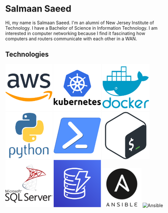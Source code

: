 # Salmaan Saeed
Hi, my name is Salmaan Saeed. I'm an alumni of New Jersey Institute of Technology. I have a Bachelor of Science in Information Technology. 
I am interested in computer networking because I find it fascinating how computers and routers communicate with each other in a WAN.

## Technologies
<div>
  <!-- Cloud Technologies -->
  <!-- AWS -->
  <img src="https://raw.githubusercontent.com/devicons/devicon/refs/heads/master/icons/amazonwebservices/amazonwebservices-original-wordmark.svg" alt="AWS" width="150" height="150"/>
  <!-- Kubernetes -->
  <img src="https://raw.githubusercontent.com/devicons/devicon/refs/heads/master/icons/kubernetes/kubernetes-original-wordmark.svg" alt="Kubernetes" width="150" height="150"/>
  <!-- Docker -->
  <img src="https://raw.githubusercontent.com/devicons/devicon/refs/heads/master/icons/docker/docker-plain-wordmark.svg" alt="Docker" width="150" height="150"/>

  <!-- Languages -->
  <!-- Python -->
  <img src="https://raw.githubusercontent.com/devicons/devicon/refs/heads/master/icons/python/python-original-wordmark.svg" alt="Python" width="150" height="150"/>
  <!-- PowerShell -->
  <img src="https://raw.githubusercontent.com/devicons/devicon/refs/heads/master/icons/powershell/powershell-original.svg" alt="PowerShell" width="150" height="150"/>
  <!-- Bash -->
  <img src="https://raw.githubusercontent.com/devicons/devicon/refs/heads/master/icons/bash/bash-original.svg" alt="Bash" width="150" height="150"/>

  <!-- Databases -->
  <!-- SQL Server -->
  <img src="https://raw.githubusercontent.com/devicons/devicon/refs/heads/master/icons/microsoftsqlserver/microsoftsqlserver-original-wordmark.svg" alt="SQL Server" width="150" height="150"/>
  <!-- DynamoDB -->
  <img src="https://raw.githubusercontent.com/devicons/devicon/refs/heads/master/icons/dynamodb/dynamodb-original.svg" alt="DynamoDB" width="150" height="150"/>

  <!-- Miscellaneous -->
  <!-- Ansible -->
  <img src="https://raw.githubusercontent.com/devicons/devicon/refs/heads/master/icons/ansible/ansible-plain-wordmark.svg" alt="Ansible" width="125" height="125"/>
  <!-- Wireshark -->
  <img src="https://upload.wikimedia.org/wikipedia/commons/c/c6/Wireshark_icon_new.png" alt="Ansible" width="125" height="125"/>
</div>
